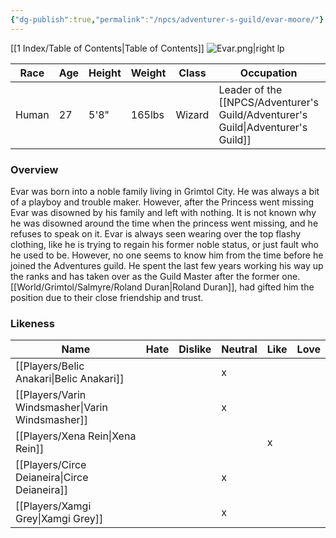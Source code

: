 ```yaml
---
{"dg-publish":true,"permalink":"/npcs/adventurer-s-guild/evar-moore/"}
---
```


[[1 Index/Table of Contents\|Table of Contents]]
![Evar.png|right lp](/img/user/Z_Attachments/Evar.png)

| Race  | Age | Height | Weight | Class  | Occupation                           | Allignment      | Pronouns | Gender |
| ----- | --- | ------ | ------ | ------ | ------------------------------------ | --------------- | -------- | ------ |
| Human | 27  | 5'8"   | 165lbs | Wizard | Leader of the [[NPCS/Adventurer's Guild/Adventurer's Guild\|Adventurer's Guild]] | Chaotic Neutral | He/Him   | Male   |
### Overview
  Evar was born into a noble family living in Grimtol City. He was always a bit of a playboy and trouble maker. However, after the Princess went missing Evar was disowned by his family and left with nothing. It is not known why he was disowned around the time when the princess went missing, and he refuses to speak on it. Evar is always seen wearing over the top flashy clothing, like he is trying to regain his former noble status, or just fault who he used to be. However, no one seems to know him from the time before he joined the Adventures guild. He spent the last few years working his way up the ranks and has taken over as the Guild Master after the former one. [[World/Grimtol/Salmyre/Roland Duran\|Roland Duran]], had gifted him the position due to their close friendship and trust. 

### Likeness

| Name                  | Hate | Dislike | Neutral | Like | Love |
| --------------------- | ---- | ------- | ------- | ---- | ---- |
| [[Players/Belic Anakari\|Belic Anakari]]     |      |         | x       |      |      |
| [[Players/Varin Windsmasher\|Varin Windsmasher]] |      |         | x       |      |      |
| [[Players/Xena Rein\|Xena Rein]]         |      |         |         | x    |      |
| [[Players/Circe Deianeira\|Circe Deianeira]]   |      |         | x       |      |      |
| [[Players/Xamgi Grey\|Xamgi Grey]]        |      |         | x       |      |      |
